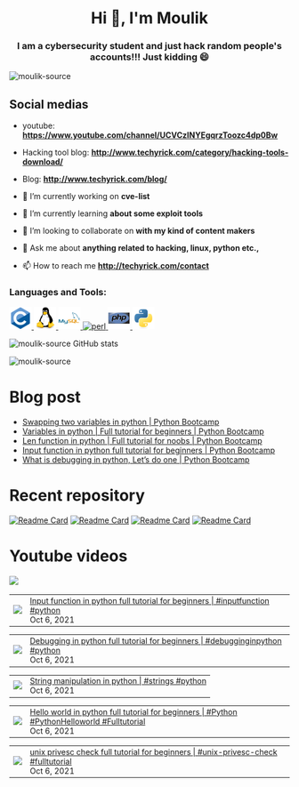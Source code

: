 <h1 align="center">Hi 👋, I'm Moulik</h1>
<h3 align="center">I am a cybersecurity student and just hack random people's accounts!!! Just kidding 😄</h3>

<p align="left"> <img src="https://komarev.com/ghpvc/?username=moulik-source&label=Profile%20views&color=0e75b6&style=flat" alt="moulik-source" /> </p> 

## Social medias
- youtube: **https://www.youtube.com/channel/UCVCzINYEgqrzToozc4dp0Bw**
- Hacking tool blog: **http://www.techyrick.com/category/hacking-tools-download/**
- Blog: **http://www.techyrick.com/blog/**

- 🔭 I’m currently working on **cve-list**

- 🌱 I’m currently learning **about some exploit tools**

- 👯 I’m looking to collaborate on **with my kind of content makers**

- 💬 Ask me about **anything related to hacking, linux, python etc.,**

- 📫 How to reach me **http://techyrick.com/contact**


<h3 align="left">Languages and Tools:</h3>
<p align="left"> <a href="https://www.cprogramming.com/" target="_blank"> <img src="https://raw.githubusercontent.com/devicons/devicon/master/icons/c/c-original.svg" alt="c" width="40" height="40"/> </a> <a href="https://www.linux.org/" target="_blank"> <img src="https://raw.githubusercontent.com/devicons/devicon/master/icons/linux/linux-original.svg" alt="linux" width="40" height="40"/> </a> <a href="https://www.mysql.com/" target="_blank"> <img src="https://raw.githubusercontent.com/devicons/devicon/master/icons/mysql/mysql-original-wordmark.svg" alt="mysql" width="40" height="40"/> </a> <a href="https://www.perl.org/" target="_blank"> <img src="https://api.iconify.design/logos-perl.svg" alt="perl" width="40" height="40"/> </a> <a href="https://www.php.net" target="_blank"> <img src="https://raw.githubusercontent.com/devicons/devicon/master/icons/php/php-original.svg" alt="php" width="40" height="40"/> </a> <a href="https://www.python.org" target="_blank"> <img src="https://raw.githubusercontent.com/devicons/devicon/master/icons/python/python-original.svg" alt="python" width="40" height="40"/> </a> </p>



![moulik-source GitHub stats](https://github-readme-stats.vercel.app/api?username=moulik-source&show_icons=true&theme=vision-friendly-dark)

<p><img align="center" src="https://github-readme-streak-stats.herokuapp.com/?user=moulik-source&theme=vision-friendly-dark" alt="moulik-source" /></p>

# Blog post
<!-- BLOG-POST-LIST:START -->
- [Swapping two variables in python | Python Bootcamp](https://techyrick.com/swapping-two-variables-in-python/)
- [Variables in python | Full tutorial for beginners | Python Bootcamp](https://techyrick.com/variables-in-python-full-tutorial/)
- [Len function in python | Full tutorial for noobs | Python Bootcamp](https://techyrick.com/len-function-in-python/)
- [Input function in python full tutorial for beginners | Python Bootcamp](https://techyrick.com/input-function-in-python/)
- [What is debugging in python, Let’s do one | Python Bootcamp](https://techyrick.com/what-is-debugging-in-python/)
<!-- BLOG-POST-LIST:END -->

# Recent repository 

[![Readme Card](https://github-readme-stats.vercel.app/api/pin/?username=moulik-source&repo=ddos&theme=outrun)](https://github.com/moulik-source/ddos) 
[![Readme Card](https://github-readme-stats.vercel.app/api/pin/?username=moulik-source&repo=port-scan&theme=outrun)](https://github.com/moulik-source/port-scan)
[![Readme Card](https://github-readme-stats.vercel.app/api/pin/?username=moulik-source&repo=webcheck&theme=outrun)](https://github.com/moulik-source/webcheck)
[![Readme Card](https://github-readme-stats.vercel.app/api/pin/?username=moulik-source&repo=social&theme=outrun)](https://github.com/moulik-source/social)

# Youtube videos

[<img src="https://img.shields.io/badge/-Subscribe-red?style=for-the-badge&logo=youtube&logoColor=white"/>](https://www.youtube.com/channel/UCVCzINYEgqrzToozc4dp0Bw?sub_confirmation=1)

<!-- YOUTUBE:START --><table><tr><td><a href="https://www.youtube.com/watch?v=-bbtqpGj7gA"><img width="140px" src="https://i.ytimg.com/vi/-bbtqpGj7gA/mqdefault.jpg"></a></td>
<td><a href="https://www.youtube.com/watch?v=-bbtqpGj7gA">Input function in python full tutorial for beginners | #inputfunction #python</a><br/>Oct 6, 2021</td></tr></table>
<table><tr><td><a href="https://www.youtube.com/watch?v=AxSIo7E33QI"><img width="140px" src="https://i.ytimg.com/vi/AxSIo7E33QI/mqdefault.jpg"></a></td>
<td><a href="https://www.youtube.com/watch?v=AxSIo7E33QI">Debugging in python full tutorial for beginners | #debugginginpython #python</a><br/>Oct 6, 2021</td></tr></table>
<table><tr><td><a href="https://www.youtube.com/watch?v=MKxvhevSLIc"><img width="140px" src="https://i.ytimg.com/vi/MKxvhevSLIc/mqdefault.jpg"></a></td>
<td><a href="https://www.youtube.com/watch?v=MKxvhevSLIc">String manipulation in python | #strings #python</a><br/>Oct 6, 2021</td></tr></table>
<table><tr><td><a href="https://www.youtube.com/watch?v=nqYKYZQy_Vk"><img width="140px" src="https://i.ytimg.com/vi/nqYKYZQy_Vk/mqdefault.jpg"></a></td>
<td><a href="https://www.youtube.com/watch?v=nqYKYZQy_Vk">Hello world in python full tutorial for beginners | #Python #PythonHelloworld #Fulltutorial</a><br/>Oct 6, 2021</td></tr></table>
<table><tr><td><a href="https://www.youtube.com/watch?v=bAUZ1jcLhak"><img width="140px" src="https://i.ytimg.com/vi/bAUZ1jcLhak/mqdefault.jpg"></a></td>
<td><a href="https://www.youtube.com/watch?v=bAUZ1jcLhak">unix privesc check full tutorial for beginners | #unix-privesc-check #fulltutorial</a><br/>Oct 6, 2021</td></tr></table>
<!-- YOUTUBE:END -->

